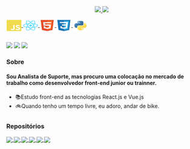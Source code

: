 <div align="center">
  <a href="https://github.com/santosfernando2377">
  <img height="180em" src="https://github-readme-stats.vercel.app/api?username=santosfernando2377&show_icons=true&theme=dark&include_all_commits=true&count_private=true"/>
  <img height="180em" src="https://github-readme-stats.vercel.app/api/top-langs/?username=santosfernando2377&layout=compact&langs_count=7&theme=dark"/>
</div>
<div style="display: inline_block"><br>
  <img align="center" alt="Fernando-Js" height="30" width="40" src="https://raw.githubusercontent.com/devicons/devicon/master/icons/javascript/javascript-plain.svg">
  <img align="center" alt="Fernando-React" height="30" width="40" src="https://raw.githubusercontent.com/devicons/devicon/master/icons/react/react-original.svg">
  <img align="center" alt="Fernando-HTML" height="30" width="40" src="https://raw.githubusercontent.com/devicons/devicon/master/icons/html5/html5-original.svg">
  <img align="center" alt="Fernando-CSS" height="30" width="40" src="https://raw.githubusercontent.com/devicons/devicon/master/icons/css3/css3-original.svg">
  <img align="center" alt="Fernando-Python" height="30" width="40" src="https://raw.githubusercontent.com/devicons/devicon/master/icons/python/python-original.svg">
</div>

##
 
<div>
  <a href="https://www.instagram.com/fernandossoares23/" target="_blank"><img src="https://img.shields.io/badge/-Instagram-%23E4405F?style=for-the-badge&logo=instagram&logoColor=white" target="_blank"></a>
  <a href = "mailto:santosfernando2377@gmail.com"><img src="https://img.shields.io/badge/-Gmail-%23333?style=for-the-badge&logo=gmail&logoColor=white" target="_blank"></a>
  <a href="https://www.linkedin.com/in/fernandossoares327/" target="_blank"><img src="https://img.shields.io/badge/-LinkedIn-%230077B5?style=for-the-badge&logo=linkedin&logoColor=white" target="_blank"></a>   

### Sobre
#### Sou Analista de Suporte, mas procuro uma colocação no mercado de trabalho como desenvolvedor front-end junior ou trainner.
* 📚Estudo front-end as tecnologias React.js e Vue.js
* 🚲Quando tenho um tempo livre, eu adoro, andar de bike.

##  
  
### Repositórios
<div>
  
<a href="https://github.com/santosfernando2377/React.js-Create-React-App-Reconstrucao">
  <img align="center" src="https://github-readme-stats.vercel.app/api/pin/?username=santosfernando2377&repo=React.js-Create-React-App-Reconstrucao&theme=dark" />
</a>
  
<a href="https://github.com/santosfernando2377/Componente-Cartao-De-Compra">
  <img align="center" src="https://github-readme-stats.vercel.app/api/pin/?username=santosfernando2377&repo=Componente-Cartao-De-Compra&theme=dark" />
</a>
  
<a href="https://github.com/santosfernando2377/Bodyfit">
  <img align="center" src="https://github-readme-stats.vercel.app/api/pin/?username=santosfernando2377&repo=Bodyfit&theme=dark" />
</a>
  
<a href="https://github.com/santosfernando2377/Portifolio">
  <img align="center" src="https://github-readme-stats.vercel.app/api/pin/?username=santosfernando2377&repo=Portifolio&theme=dark" />
</a>
  
<a href="https://github.com/santosfernando2377/Ecoleta">
  <img align="center" src="https://github-readme-stats.vercel.app/api/pin/?username=santosfernando2377&repo=Ecoleta&theme=dark" />
</a>
  
<a href="https://github.com/santosfernando2377/Comics-List">
  <img align="center" src="https://github-readme-stats.vercel.app/api/pin/?username=santosfernando2377&repo=Ecoleta&theme=dark" />
</a>
  
</div>
